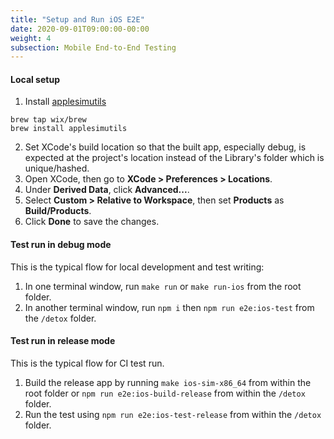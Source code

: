 ```yaml
---
title: "Setup and Run iOS E2E"
date: 2020-09-01T09:00:00-00:00
weight: 4
subsection: Mobile End-to-End Testing
---
```


#### Local setup
1. Install [applesimutils](https://github.com/wix/AppleSimulatorUtils)
```
brew tap wix/brew
brew install applesimutils
```
2. Set XCode's build location so that the built app, especially debug, is expected at the project's location instead of the Library's folder which is unique/hashed.
1. Open XCode, then go to **XCode > Preferences > Locations**.
2. Under **Derived Data**, click **Advanced...**.
3. Select **Custom > Relative to Workspace**, then set **Products** as **Build/Products**.
4. Click **Done** to save the changes.

#### Test run in debug mode
This is the typical flow for local development and test writing:
1. In one terminal window, run `make run` or `make run-ios` from the root folder.
2. In another terminal window, run `npm i` then `npm run e2e:ios-test` from the `/detox` folder.

#### Test run in release mode
This is the typical flow for CI test run.
1. Build the release app by running `make ios-sim-x86_64` from within the root folder or `npm run e2e:ios-build-release` from within the `/detox` folder.
2. Run the test using `npm run e2e:ios-test-release` from within the `/detox` folder.
